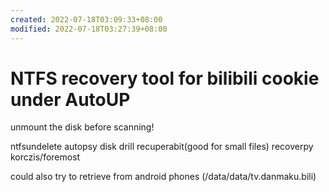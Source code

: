 ```yaml
---
created: 2022-07-18T03:09:33+08:00
modified: 2022-07-18T03:27:39+08:00
---
```


# NTFS recovery tool for bilibili cookie under AutoUP

unmount the disk before scanning!

ntfsundelete
autopsy
disk drill
recuperabit(good for small files)
recoverpy
korczis/foremost

could also try to retrieve from android phones (/data/data/tv.danmaku.bili)
